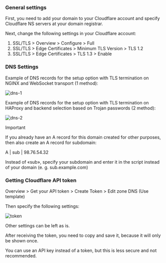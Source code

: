 ### General settings
First, you need to add your domain to your Cloudflare account and specify Cloudflare NS servers at your domain registrar.

Next, change the following settings in your Cloudflare account: 
1) SSL/TLS > Overview > Configure > Full
2) SSL/TLS > Edge Certificates > Minimum TLS Version > TLS 1.2
3) SSL/TLS > Edge Certificates > TLS 1.3 > Enable

### DNS Settings
Example of DNS records for the setup option with TLS termination on NGINX and WebSocket transport (1 method):

![dns-1](https://github.com/user-attachments/assets/461f07c7-94e1-47c2-967e-5fa36b50509f)

Example of DNS records for the setup option with TLS termination on HAProxy and backend selection based on Trojan passwords (2 method):

![dns-2](https://github.com/user-attachments/assets/a0be45a5-2013-48b7-a3f9-565a396b33bb)

> [!IMPORTANT]
> If you already have an A record for this domain created for other purposes, then also create an A record for subdomain:
>
> A | sub | 98.76.54.32
>
> Instead of «sub», specify your subdomain and enter it in the script instead of your domain (e. g. sub.example.com)

### Getting Cloudflare API token
Overview > Get your API token > Create Token > Edit zone DNS (Use template)

Then specify the following settings:

![token](https://github.com/user-attachments/assets/7eecc898-923b-4cbc-97f7-fc3d45deb395)

Other settings can be left as is.

After receiving the token, you need to copy and save it, because it will only be shown once.

You can use an API key instead of a token, but this is less secure and not recommended.
